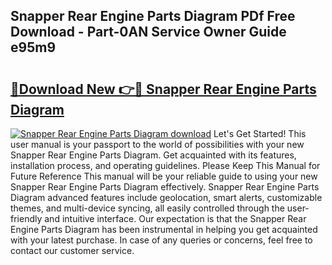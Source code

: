 ## Snapper Rear Engine Parts Diagram PDf Free Download - Part-0AN Service Owner Guide e95m9

# <h2><a href="http://dfjti4k.blite.top/?on=Snapper+Rear+Engine+Parts+Diagram">🔗Download New 👉🔴 Snapper Rear Engine Parts Diagram</a></h2>

[![Snapper Rear Engine Parts Diagram download](https://i.imgur.com/lujVjoI.png)](http://dfjti4k.blite.top/?on=Snapper+Rear+Engine+Parts+Diagram)
Let's Get Started! This user manual is your passport to the world of possibilities with your new Snapper Rear Engine Parts Diagram. Get acquainted with its features, installation process, and operating guidelines. Please Keep This Manual for Future Reference This manual will be your reliable guide to using your new Snapper Rear Engine Parts Diagram effectively. Snapper Rear Engine Parts Diagram advanced features include geolocation, smart alerts, customizable themes, and multi-device syncing, all easily controlled through the user-friendly and intuitive interface. Our expectation is that the Snapper Rear Engine Parts Diagram has been instrumental in helping you get acquainted with your latest purchase. In case of any queries or concerns, feel free to contact our customer service.
